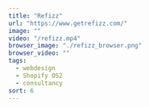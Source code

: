 ```yaml
---
title: "Refizz"
url: "https://www.getrefizz.com/"
image: ""
video: "/refizz.mp4"
browser_image: "./refizz_browser.png"
browser_video: ""
tags:
  - webdesign
  - Shopify OS2
  - consultancy
sort: 6
---
```

